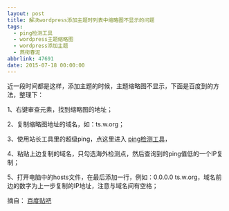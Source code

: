 ```yaml
---
layout: post
title: 解决wordpress添加主题时列表中缩略图不显示的问题
tags:
  - ping检测工具
  - wordpress主题缩略图
  - wordpress添加主题
  - 燕衔春泥
abbrlink: 47691
date: 2015-07-18 00:00:00
---
```


<!-- build time:Sat Jun 23 2018 12:05:16 GMT+0800 (中国标准时间) -->

近一段时间都是这样，添加主题的时候，主题缩略图不显示，下面是百度到的方法，整理下：

1、右键审查元素，找到缩略图的地址；

2、复制缩略图地址的域名，如：ts.w.org；

3、使用站长工具里的超级ping，点这里进入 [ping检测工具](http://ping.chinaz.com/)，

4、粘贴上边复制的域名，只勾选海外检测点，然后查询到的ping值低的一个IP复制；

5、打开电脑中的hosts文件，在最后添加一行，例如：0.0.0.0 ts.w.org，域名前边的数字为上一步复制的IP地址，注意与域名间有空格；

摘自： [百度贴吧](http://tieba.baidu.com/p/3490359699)
<!-- rebuild by neat -->